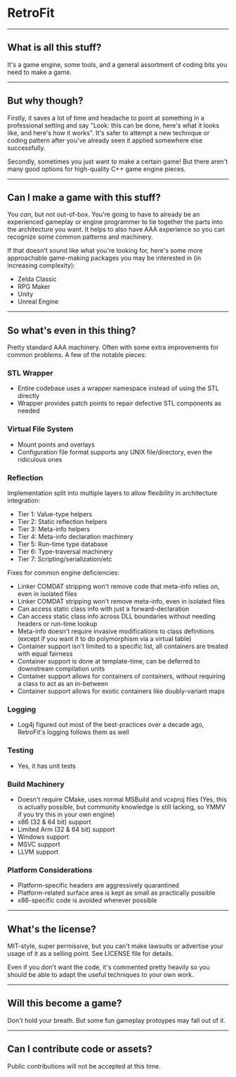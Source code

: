# RetroFit

----

## What is all this stuff?

It's a game engine, some tools, and a general assortment of coding bits you need to make a game.

----

## But why though?

Firstly, it saves a lot of time and headache to point at something in a professional setting and say "Look: this can be done, here's what it looks like, and here's how it works". It's safer to attempt a new technique or coding pattern after you've already seen it applied somewhere else successfully.

Secondly, sometimes you just want to make a certain game! But there aren't many good options for high-quality C++ game engine pieces.

----

## Can I make a game with this stuff?

You *can*, but not out-of-box. You're going to have to already be an experienced gameplay or engine programmer to tie together the parts into the architecture you want. It helps to also have AAA experience so you can recognize some common patterns and machinery.

If that doesn't sound like what you're looking for, here's some more approachable game-making packages you may be interested in (in increasing complexity):

* Zelda Classic
* RPG Maker
* Unity
* Unreal Engine

----

## So what's even in this thing?

Pretty standard AAA machinery. Often with some extra improvements for common problems.
A few of the notable pieces:

### STL Wrapper

* Entire codebase uses a wrapper namespace instead of using the STL directly
* Wrapper provides patch points to repair defective STL components as needed

### Virtual File System

* Mount points and overlays
* Configuration file format supports any UNIX file/directory, even the ridiculous ones

### Reflection

Implementation split into multiple layers to allow flexibility in architecture integration:

* Tier 1: Value-type helpers
* Tier 2: Static reflection helpers
* Tier 3: Meta-info helpers
* Tier 4: Meta-info declaration machinery
* Tier 5: Run-time type database
* Tier 6: Type-traversal machinery
* Tier 7: Scripting/serialization/etc

Fixes for common engine deficiencies:

* Linker COMDAT stripping won't remove code that meta-info relies on, even in isolated files
* Linker COMDAT stripping won't remove meta-info, even in isolated files
* Can access static class info with just a forward-declaration
* Can access static class info across DLL boundaries without needing headers or run-time lookup
* Meta-info doesn't require invasive modifications to class definitions (except if you want it to do polymorphism via a virtual table)
* Container support isn't limited to a specific list, all containers are treated with equal fairness
* Container support is done at template-time, can be deferred to downstream compilation units
* Container support allows for containers of containers, without requiring a class to act as an in-between
* Container support allows for exotic containers like doubly-variant maps

### Logging

* Log4j figured out most of the best-practices over a decade ago, RetroFit's logging follows them as well

### Testing

* Yes, it has unit tests

### Build Machinery

* Doesn't require CMake, uses normal MSBuild and vcxproj files (Yes, this is actually possible, but community knowledge is still lacking, so YMMV if you try this in your own engine)
* x86 (32 & 64 bit) support
* Limited Arm (32 & 64 bit) support
* Windows support
* MSVC support
* LLVM support

### Platform Considerations

* Platform-specific headers are aggressively quarantined
* Platform-related surface area is kept as small as practically possible
* x86-specific code is avoided wherever possible

----

## What's the license?

MIT-style, super permissive, but you can't make lawsuits or advertise your usage of it as a selling point. See LICENSE file for details.

Even if you don't want the code, it's commented pretty heavily so you should be able to adapt the useful techniques to your own work.

----

## Will this become a game?

Don't hold your breath. But some fun gameplay protoypes may fall out of it.

----

## Can I contribute code or assets?

Public contributions will not be accepted at this time.
